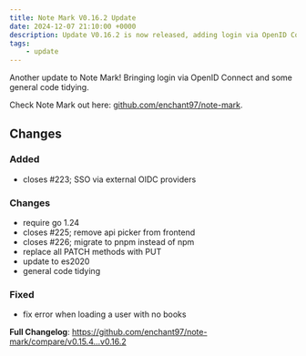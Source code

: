 ```yaml
---
title: Note Mark V0.16.2 Update
date: 2024-12-07 21:10:00 +0000
description: Update V0.16.2 is now released, adding login via OpenID Connect.
tags:
    - update
---
```


Another update to Note Mark! Bringing login via OpenID Connect and some general code tidying.

Check Note Mark out here: [github.com/enchant97/note-mark](https://github.com/enchant97/note-mark).

## Changes
### Added
- closes #223; SSO via external OIDC providers
### Changes
- require go 1.24
- closes #225; remove api picker from frontend
- closes #226; migrate to pnpm instead of npm
- replace all PATCH methods with PUT
- update to es2020
- general code tidying
### Fixed
- fix error when loading a user with no books

**Full Changelog**: https://github.com/enchant97/note-mark/compare/v0.15.4...v0.16.2
